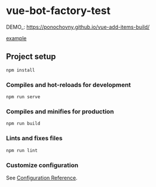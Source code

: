# vue-bot-factory-test

DEMO\_: <a href="https://ponochovny.github.io/vue-add-items-build/" target="_blank">https://ponochovny.github.io/vue-add-items-build/</a>

<a href="http://example.com/" target="_blank">example</a>

## Project setup

```
npm install
```

### Compiles and hot-reloads for development

```
npm run serve
```

### Compiles and minifies for production

```
npm run build
```

### Lints and fixes files

```
npm run lint
```

### Customize configuration

See [Configuration Reference](https://cli.vuejs.org/config/).
